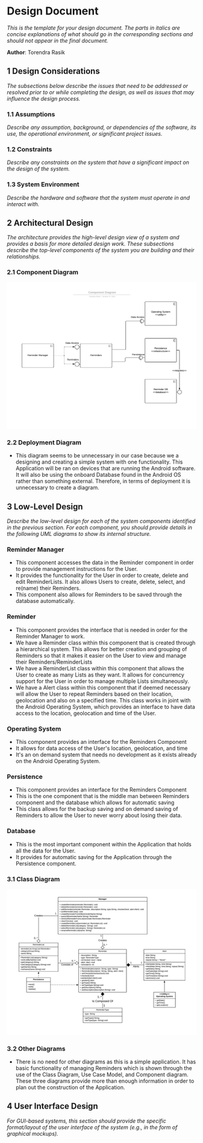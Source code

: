# Design Document

*This is the template for your design document. The parts in italics are concise explanations of what should go in the corresponding sections and should not appear in the final document.*

**Author**: Torendra Rasik

## 1 Design Considerations

*The subsections below describe the issues that need to be addressed or resolved prior to or while completing the design, as well as issues that may influence the design process.*

### 1.1 Assumptions

*Describe any assumption, background, or dependencies of the software, its use, the operational environment, or significant project issues.*

### 1.2 Constraints

*Describe any constraints on the system that have a significant impact on the design of the system.*

### 1.3 System Environment

*Describe the hardware and software that the system must operate in and interact with.*

## 2 Architectural Design

*The architecture provides the high-level design view of a system and provides a basis for more detailed design work. These subsections describe the top-level components of the system you are building and their relationships.*

### 2.1 Component Diagram

![](Design-Team/images/Component.png)

### 2.2 Deployment Diagram

- This diagram seems to be unnecessary in our case because we a designing and creating a simple system with one functionality. This Application will be ran on devices that are running the Android software. It will also be using the onboard Database found in the Android OS rather than something external. Therefore, in terms of deployment it is unnecessary to create a diagram.

## 3 Low-Level Design

*Describe the low-level design for each of the system components identified in the previous section. For each component, you should provide details in the following UML diagrams to show its internal structure.*

### Reminder Manager
- This component accesses the data in the Reminder component in order to provide management instructions for the User.
- It provides the functionality for the User in order to create, delete and edit ReminderLists. It also allows Users to create, delete, select, and re(name) their Reminders.
- This component also allows for Reminders to be saved through the database automatically.

### Reminder
- This component provides the interface that is needed in order for the Reminder Manager to work.
- We have a Reminder class within this component that is created through a hierarchical system. This allows for better creation and grouping of Reminders so that it makes it easier on the User to view and manage their Reminders/ReminderLists
- We have a ReminderList class within this component that allows the User to create as many Lists as they want. It allows for concurrency support for the User in order to manage multiple Lists simultaneously.
- We have a Alert class within this component that if deemed necessary will allow the User to repeat Reminders based on their location, geolocation and also on a specified time. This class works in joint with the Android Operating System, which provides an interface to have data access to the location, geolocation and time of the User.

### Operating System
- This component provides an interface for the Reminders Component
- It allows for data access of the User's location, geolocation, and time 
- It's an on demand system that needs no development as it exists already on the Android Operating System.

### Persistence
- This component provides an interface for the Reminders Component
- This is the one component that is the middle man between Reminders component and the database which allows for automatic saving
- This class allows for the backup saving and on demand saving of Reminders to allow the User to never worry about losing their data.

### Database
- This is the most important component within the Application that holds all the data for the User.
- It provides for automatic saving for the Application through the Persistence component.

### 3.1 Class Diagram

![](Design-Team/images/Team-Design.png)

### 3.2 Other Diagrams
- There is no need for other diagrams as this is a simple application. It has basic functionality of managing Reminders which is shown through the use of the Class Diagram, Use Case Model, and Component diagram. These three diagrams provide more than enough information in order to plan out the construction of the Application.

## 4 User Interface Design
*For GUI-based systems, this section should provide the specific format/layout of the user interface of the system (e.g., in the form of graphical mockups).*